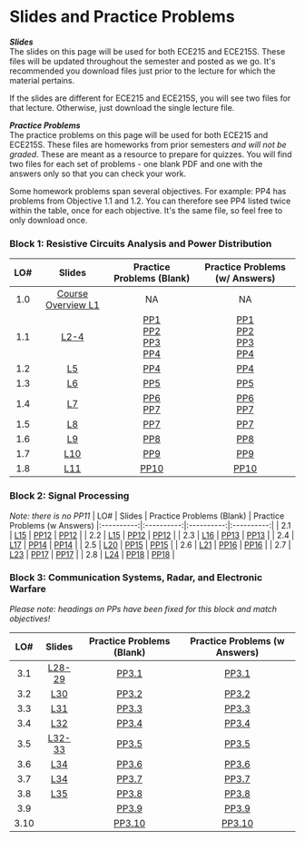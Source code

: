 # Slides and Practice Problems  

**_Slides_**   
The slides on this page will be used for both ECE215 and ECE215S. These files will be updated throughout the semester and posted as we go. It's recommended you download files just prior to the lecture for which the material pertains.  

If the slides are different for ECE215 and ECE215S, you will see two files for that lecture. Otherwise, just download the single lecture file.  

**_Practice Problems_**  
The practice problems on this page will be used for both ECE215 and ECE215S. These files are homeworks from prior semesters _and will not be graded_. These are meant as a resource to prepare for quizzes. You will find two files for each set of problems - one blank PDF and one with the answers only so that you can check your work. 

Some homework problems span several objectives. For example: PP4 has problems from Objective 1.1 and 1.2. You can therefore see PP4 listed twice within the table, once for each objective. It's the same file, so feel free to only download once.


 ### Block 1: Resistive Circuits Analysis and Power Distribution  
| LO# | Slides | Practice Problems (Blank) | Practice Problems (w/ Answers)
|:----------:|:----------:|:----------:|:----------:|
| 1.0  | [Course Overview L1](_static/ECE215_L01.pdf)  | NA | NA |
| 1.1  | [L2-4](_static/B1_Obj01_DCcircuits_Slides.pdf)  | [PP1](_static/PPs/ECE215_PP01.pdf) <br> [PP2](_static/PPs/ECE215_PP02.pdf) <br> [PP3](_static/PPs/ECE215_PP03.pdf) <br> [PP4](_static/PPs/ECE215_PP04.pdf) | [PP1](_static/PPs/ECE215_PP01_answers.pdf) <br> [PP2](_static/PPs/ECE215_PP02_answers.pdf) <br> [PP3](_static/PPs/ECE215_PP03_answers.pdf) <br> [PP4](_static/PPs/ECE215_PP04_answers.pdf)   |
| 1.2  | [L5](_static/B1_Obj02_CircuitProtection_Slides.pdf) | [PP4](_static/PPs/ECE215_PP04.pdf) | [PP4](_static/PPs/ECE215_PP04_answers.pdf)   |
| 1.3  | [L6](_static/B1_Obj03_ACcircuits_Slides.pdf) | [PP5](_static/PPs/ECE215_PP05.pdf) | [PP5](_static/PPs/ECE215_PP05_answers.pdf)  |
| 1.4  | [L7](_static/B1_Obj04_SQpowers_Slides.pdf) | [PP6](_static/PPs/ECE215_PP06.pdf) <br> [PP7](_static/PPs/ECE215_PP07.pdf) | [PP6](_static/PPs/ECE215_PP06_answers.pdf) <br> [PP7](_static/PPs/ECE215_PP07_answers.pdf)  |
| 1.5  | [L8](_static/B1_Obj05_PowerEfficiency_Slides.pdf) | [PP7](_static/PPs/ECE215_PP07.pdf) |[PP7](_static/PPs/ECE215_PP07_answers.pdf) | 
| 1.6  | [L9](_static/B1_Obj06_XFMRS_Slides.pdf)  | [PP8](_static/PPs/ECE215_PP08.pdf) |[PP8](_static/PPs/ECE215_PP08_answers.pdf) |
| 1.7  | [L10](_static/B1_Obj07_Converters_Slides.pdf)  | [PP9](_static/PPs/ECE215_PP09.pdf) |[PP9](_static/PPs/ECE215_PP09_answers.pdf) |
| 1.8  | [L11](_static/B1_Obj08_DecisionMatrices_Slides.pdf) | [PP10](_static/PPs/ECE215_PP10.pdf) | [PP10](_static/PPs/ECE215_PP10_answers.pdf) |

### Block 2: Signal Processing
_Note: there is no PP11_
| LO# | Slides | Practice Problems (Blank) | Practice Problems (w Answers)
|:----------:|:----------:|:----------:|:----------:|
| 2.1  | [L15](_static/B2_Obj01_FT_slides.pdf) | [PP12](_static/PPs/ECE215_PP12.pdf) | [PP12](_static/PPs/ECE215_PP12_answers.pdf) |
| 2.2  | [L15](_static/B2_Obj02_IdealFilters_slides.pdf) | [PP12](_static/PPs/ECE215_PP12.pdf) | [PP12](_static/PPs/ECE215_PP12_answers.pdf) |
| 2.3  | [L16](_static/B2_Obj03_ComplexMath_slides.pdf) | [PP13](_static/PPs/ECE215_PP13.pdf) | [PP13](_static/PPs/ECE215_PP13_answers.pdf) |
| 2.4  | [L17](_static/B2_Obj04_AnalogFilters_slides.pdf) | [PP14](_static/PPs/ECE215_PP14.pdf) | [PP14](_static/PPs/ECE215_PP14_answers.pdf) |
| 2.5  | [L20](_static/B2_Obj05_ADCI_slides.pdf) | [PP15](_static/PPs/ECE215_PP15.pdf) | [PP15](_static/PPs/ECE215_PP15_answers.pdf) |
| 2.6  | [L21](_static/B2_Obj06_SignalConditioning_slides.pdf) | [PP16](_static/PPs/ECE215_PP16.pdf) | [PP16](_static/PPs/ECE215_PP16_answers.pdf) |
| 2.7  | [L23](_static/B2_Obj07_DigitalLogic_slides.pdf) | [PP17](_static/PPs/ECE215_PP17.pdf) | [PP17](_static/PPs/ECE215_PP17_answers.pdf) |
| 2.8  | [L24](_static/B2_Obj08_FSM_slides.pdf) | [PP18](_static/PPs/ECE215_PP18.pdf) | [PP18](_static/PPs/ECE215_PP18_answers.pdf) |

### Block 3: Communication Systems, Radar, and Electronic Warfare

_Please note: headings on PPs have been fixed for this block and match objectives!_

| LO# | Slides | Practice Problems (Blank) | Practice Problems (w Answers)
|:----------:|:----------:|:----------:|:----------:|
| 3.1  | [L28-29](_static/B3_Obj01_Modulation_slides.pdf)| [PP3.1](_static/PPs/ECE_215_B3_Obj1_PPs.pdf) | [PP3.1](_static/PPs/ECE_215_B3_Obj1_PPs_answers.pdf) |
| 3.2  | [L30](_static/B3_Obj02_Demod_slides.pdf) |  [PP3.2](_static/PPs/ECE215_B3_Obj02_PPs.pdf) | [PP3.2](_static/PPs/ECE215_B3_Obj02_PPs_answers.pdf)  |
| 3.3  | [L31](_static/B3_Obj03_Antenna_slides.pdf) | [PP3.3](_static/PPs/ECE215_B3_Obj03_PPs.pdf) | [PP3.3](_static/PPs/ECE215_B3_Obj03_PPs_answers.pdf)  |
| 3.4  | [L32](_static/B3_Obj04_LOS_slides.pdf) |  [PP3.4](_static/PPs/ECE215_B3_Obj04_PPs.pdf) | [PP3.4](_static/PPs/ECE215_B3_Obj04_PPs_answers.pdf) |
| 3.5  | [L32-33](_static/B3_Obj05_Friis_slides.pdf) |  [PP3.5](_static/PPs/ECE215_B3_Obj05_PPs.pdf) | [PP3.5](_static/PPs/ECE215_B3_Obj05_PPs_answers.pdf)   |
| 3.6  | [L34](_static/B3_Obj06_Tgtdistance_slides.pdf) | [PP3.6](_static/PPs/ECE215_B3_Obj06_PPs.pdf) | [PP3.6](_static/PPs/ECE215_B3_Obj06_PPs_answers.pdf) |
| 3.7  | [L34](_static/B3_Obj07_RangeEqn_slides.pdf) | [PP3.7](_static/PPs/ECE215_B3_Obj07_PPs.pdf) | [PP3.7](_static/PPs/ECE215_B3_Obj07_PPs_answers.pdf) |
| 3.8  | [L35](_static/B3_Obj08_DopplerRadar_slides.pdf) |  [PP3.8](_static/PPs/ECE215_B3_Obj08_PPs.pdf) | [PP3.8](_static/PPs/ECE215_B3_Obj08_PPs_answers.pdf)  |
| 3.9  |  |  [PP3.9](_static/PPs/ECE215_B3_Obj09_PPs.pdf) | [PP3.9](_static/PPs/ECE215_B3_Obj09_PPs_answers.pdf)  |
| 3.10  |  |  [PP3.10](_static/PPs/ECE215_B3_Obj10_PPs.pdf) | [PP3.10](_static/PPs/ECE215_B3_Obj10_PPs_answers.pdf)  |